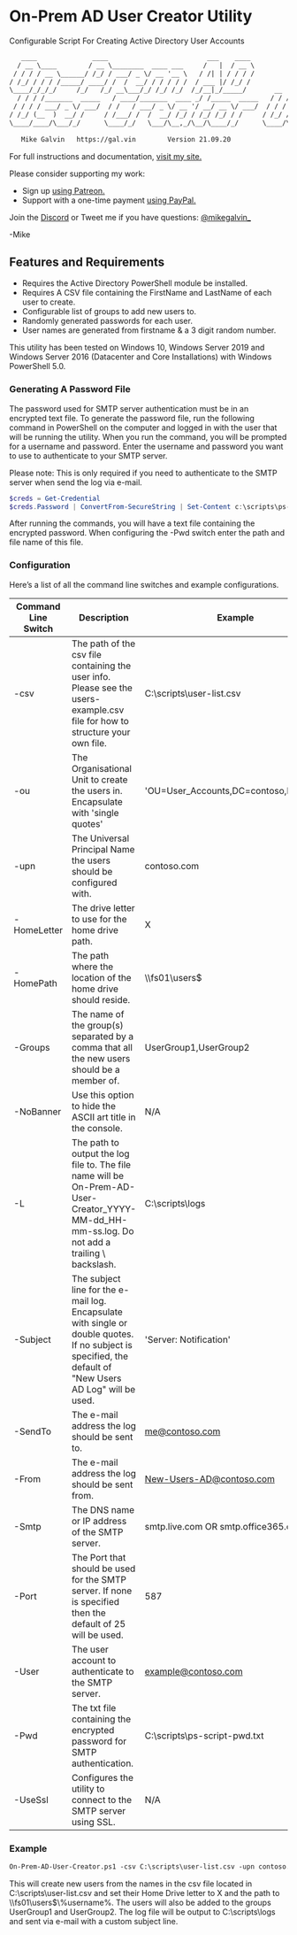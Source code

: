 # On-Prem AD User Creator Utility

Configurable Script For Creating Active Directory User Accounts

``` txt
   ____              ____                         ___    ____                               
  / __ \____        / __ \________  ____ ___     /   |  / __ \                              
 / / / / __ \______/ /_/ / ___/ _ \/ __ '__ \   / /| | / / / /                              
/ /_/ / / / /_____/ ____/ /  /  __/ / / / / /  / ___ |/ /_/ /                               
\____/_/_/_/     /_/   /_/ __\___/_/ /_/ /_/  /_/__|_/_____/       __  ____  _ ___ __       
  / / / /_______  _____   / ____/_______  ____ _/ /_____  _____   / / / / /_(_) (_) /___  __
 / / / / ___/ _ \/ ___/  / /   / ___/ _ \/ __ '/ __/ __ \/ ___/  / / / / __/ / / / __/ / / /
/ /_/ (__  )  __/ /     / /___/ /  /  __/ /_/ / /_/ /_/ / /     / /_/ / /_/ / / / /_/ /_/ / 
\____/____/\___/_/      \____/_/   \___/\__,_/\__/\____/_/      \____/\__/_/_/_/\__/\__, /  
                                                                                   /____/   
   Mike Galvin   https://gal.vin        Version 21.09.20
```

For full instructions and documentation, [visit my site.](https://gal.vin/posts/powershell-create-ad-users-from-csv)

Please consider supporting my work:

* Sign up [using Patreon.](https://www.patreon.com/mikegalvin)
* Support with a one-time payment [using PayPal.](https://www.paypal.me/digressive)

Join the [Discord](http://discord.gg/5ZsnJ5k) or Tweet me if you have questions: [@mikegalvin_](https://twitter.com/mikegalvin_)

-Mike

## Features and Requirements

* Requires the Active Directory PowerShell module be installed.
* Requires A CSV file containing the FirstName and LastName of each user to create.
* Configurable list of groups to add new users to.
* Randomly generated passwords for each user.
* User names are generated from firstname & a 3 digit random number.

This utility has been tested on Windows 10, Windows Server 2019 and Windows Server 2016 (Datacenter and Core Installations) with Windows PowerShell 5.0.

### Generating A Password File

The password used for SMTP server authentication must be in an encrypted text file. To generate the password file, run the following command in PowerShell on the computer and logged in with the user that will be running the utility. When you run the command, you will be prompted for a username and password. Enter the username and password you want to use to authenticate to your SMTP server.

Please note: This is only required if you need to authenticate to the SMTP server when send the log via e-mail.

``` powershell
$creds = Get-Credential
$creds.Password | ConvertFrom-SecureString | Set-Content c:\scripts\ps-script-pwd.txt
```

After running the commands, you will have a text file containing the encrypted password. When configuring the -Pwd switch enter the path and file name of this file.

### Configuration

Here’s a list of all the command line switches and example configurations.

| Command Line Switch | Description | Example |
| ------------------- | ----------- | ------- |
| -csv | The path of the csv file containing the user info. Please see the users-example.csv file for how to structure your own file. | C:\scripts\user-list.csv |
| -ou | The Organisational Unit to create the users in. Encapsulate with 'single quotes' | 'OU=User_Accounts,DC=contoso,DC=com' |
| -upn | The Universal Principal Name the users should be configured with. | contoso.com |
| -HomeLetter | The drive letter to use for the home drive path. | X |
| -HomePath | The path where the location of the home drive should reside. | \\\fs01\users$ |
| -Groups | The name of the group(s) separated by a comma that all the new users should be a member of. | UserGroup1,UserGroup2
| -NoBanner | Use this option to hide the ASCII art title in the console. | N/A |
| -L | The path to output the log file to. The file name will be On-Prem-AD-User-Creator_YYYY-MM-dd_HH-mm-ss.log. Do not add a trailing \ backslash. | C:\scripts\logs |
| -Subject | The subject line for the e-mail log. Encapsulate with single or double quotes. If no subject is specified, the default of "New Users AD Log" will be used. | 'Server: Notification' |
| -SendTo | The e-mail address the log should be sent to. | me@contoso.com |
| -From | The e-mail address the log should be sent from. | New-Users-AD@contoso.com |
| -Smtp | The DNS name or IP address of the SMTP server. | smtp.live.com OR smtp.office365.com |
| -Port | The Port that should be used for the SMTP server. If none is specified then the default of 25 will be used. | 587 |
| -User | The user account to authenticate to the SMTP server. | example@contoso.com |
| -Pwd | The txt file containing the encrypted password for SMTP authentication. | C:\scripts\ps-script-pwd.txt |
| -UseSsl | Configures the utility to connect to the SMTP server using SSL. | N/A |

### Example

``` txt
On-Prem-AD-User-Creator.ps1 -csv C:\scripts\user-list.csv -upn contoso.com -ou 'OU=User_Accounts,DC=contoso,DC=com' -HomeLetter X -HomePath \\fs01\users$ -Groups UserGroup1,UserGroup2 -L C:\scripts\logs -Subject 'Server: New Users Log' -SendTo me@contoso.com -From New-Users-AD@contoso.com -Smtp smtp.outlook.com -User user@contoso.com -Pwd C:\scripts\ps-script-pwd.txt -UseSsl
```

This will create new users from the names in the csv file located in C:\scripts\user-list.csv and set their Home Drive letter to X and the path to \\\fs01\users$\\%username%. The users will also be added to the groups UserGroup1 and UserGroup2. The log file will be output to C:\scripts\logs and sent via e-mail with a custom subject line.
